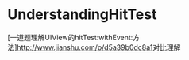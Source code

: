 # UnderstandingHitTest
[一道题理解UIView的hitTest:withEvent:方法]<http://www.jianshu.com/p/d5a39b0dc8a1>对比理解
